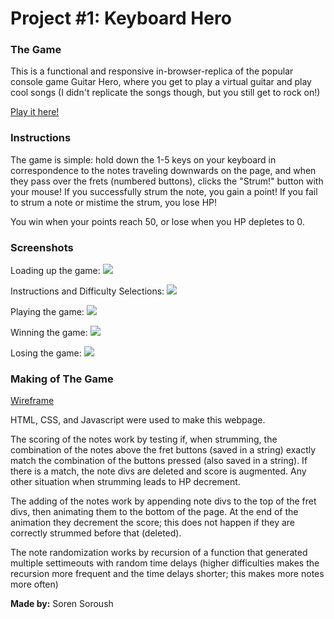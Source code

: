# Project #1: Keyboard Hero

### The Game

This is a functional and responsive in-browser-replica of the popular console game Guitar Hero, where you get to play a virtual guitar and play cool songs (I didn't replicate the songs though, but you still get to rock on!)


[Play it here!](https://icelydone.github.io/keyboard-hero/)

### Instructions

The game is simple: hold down the 1-5 keys on your keyboard in correspondence to the notes traveling downwards on the page, and when they pass over the frets (numbered buttons), clicks the "Strum!" button with your mouse! If you successfully strum the note, you gain a point! If you fail to strum a note or mistime the strum, you lose HP!

You win when your points reach 50, or lose when you HP depletes to 0.

### Screenshots 

Loading up the game:
![](http://i.imgur.com/pmyLs1L.png)

Instructions and Difficulty Selections: 
![](http://i.imgur.com/4tq0d9W.png)

Playing the game:
![](http://i.imgur.com/tNK2poK.png)

Winning the game:
![](http://i.imgur.com/HoNwNjQ.png)

Losing the game:
![](http://i.imgur.com/d84qemq.png)

### Making of The Game

[Wireframe](https://imgur.com/yPhLXnY.jpg)

HTML, CSS, and Javascript were used to make this webpage.

The scoring of the notes work by testing if, when strumming, the combination of the notes above the fret buttons (saved in a string) exactly match the combination of the buttons pressed (also saved in a string). If there is a match, the note divs are deleted and score is augmented. Any other situation when strumming leads to HP decrement.

The adding of the notes work by appending note divs to the top of the fret divs, then animating them to the bottom of the page. At the end of the animation they decrement the score; this does not happen if they are correctly strummed before that (deleted).

The note randomization works by recursion of a function that generated multiple settimeouts with random time delays (higher difficulties makes the recursion more frequent and the time delays shorter; this makes more notes more often) 

**Made by:** Soren Soroush
